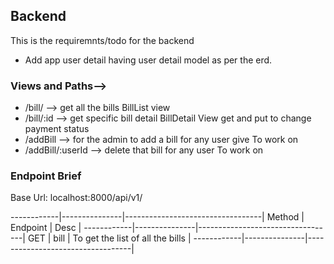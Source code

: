 ## Backend
This is the requiremnts/todo for the backend

- Add app user detail having user detail model as per the erd.

### Views and Paths-->
- /bill/     --> get all the bills BillList view
- /bill/:id  --> get specific bill detail BillDetail View get and put to change payment status
- /addBill   --> for the admin to add a bill for any user give To work on 
- /addBill/:userId --> delete that bill for any user To work on


### Endpoint Brief

Base Url: localhost:8000/api/v1/

------------|---------------|----------------------------------|
    Method  |   Endpoint    |     Desc                         |
------------|---------------|----------------------------------|
    GET     |   bill        | To get the list of all the bills |
------------|---------------|----------------------------------|